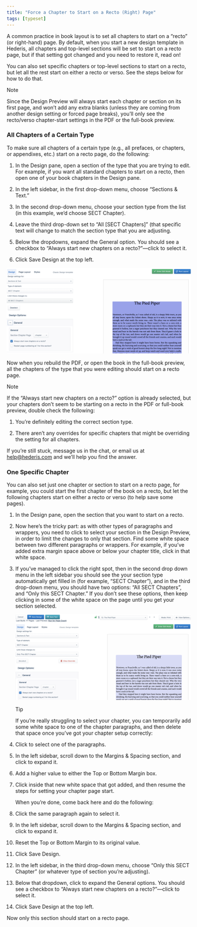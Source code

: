 ```yaml
---
title: "Force a Chapter to Start on a Recto (Right) Page"
tags: [typeset]
---
```

 
<html><body><section data-type="chapter" class="hsecchapter" data-hederis-type="hsecchapter" id="chapter-start-recto" data-pi-attrs="id: chapter-start-recto; data-tags: typeset;" role="doc-chapter" data-tags="typeset" data-author-name=" " data-book-title=" " title="Force a Chapter to Start on a Recto (Right) Page"><p class="hblkp" data-hederis-type="hblkp" id="pFak6LdO2">A common practice in book layout is to set all chapters to start on a &#8220;recto&#8221; (or right-hand) page. By default, when you start a new design template in Hederis, all chapters and top-level sections will be set to start on a recto page, but if that setting got changed and you need to restore it, read on!</p><p class="hblkp" data-hederis-type="hblkp" id="pKvBDtMZy">You can also set specific chapters or top-level sections to start on a recto, but let all the rest start on either a recto or verso. See the steps below for how to do that.</p><aside class="hwprbox box" data-hederis-type="hwprbox" id="pOE4Y3F0N" data-type="sidebar"><p class="hblktype" data-hederis-type="hblktype" id="pZzWkecJS">Note</p><p class="hblkp" data-hederis-type="hblkp" id="p4AWNVNt1">Since the Design Preview will always start each chapter or section on its first page, and won&#8217;t add any extra blanks (unless they are coming from another design setting or forced page breaks), you&#8217;ll only see the recto/verso chapter-start settings in the PDF or the full-book preview. </p></aside><section class="hwprsubsection" data-hederis-type="hwprsubsection" id="pK858eGqf" data-type="subsection" title="All Chapters of a Certain Type"><h1 data-hederis-type="hblktitle" class="hblktitle" id="pgCA1pJAz">All Chapters of a Certain Type</h1><p class="hblkp" data-hederis-type="hblkp" id="pGB3GmK9W">To make sure all chapters of a certain type (e.g., all prefaces, or chapters, or appendixes, etc.) start on a recto page, do the following:</p><ol class="hwprnumlist" data-hederis-type="hwprnumlist" id="psJFXmb4W"><li class="hblkoli" data-hederis-type="hblkoli" id="liPsmOTTHD"><p class="hblkoli" data-hederis-type="hblklip" id="pENVq8Q68">In the Design pane, open a section of the type that you are trying to edit. For example, if you want all standard chapters to start on a recto, then open one of your book chapters in the Design pane.</p></li><li class="hblkoli" data-hederis-type="hblkoli" id="lixbaM65Sh"><p class="hblkoli" data-hederis-type="hblklip" id="pbiYBAiXs">In the left sidebar, in the first drop-down menu, choose &#8220;Sections &amp; Text.&#8221;</p></li><li class="hblkoli" data-hederis-type="hblkoli" id="likbCAnHhx"><p class="hblkoli" data-hederis-type="hblklip" id="pfk3xbKRX">In the second drop-down menu, choose your section type from the list (in this example, we&#8217;d choose SECT Chapter).</p></li><li class="hblkoli" data-hederis-type="hblkoli" id="liEuCoxGK3"><p class="hblkoli" data-hederis-type="hblklip" id="praiHHozP">Leave the third drop-down set to &#8220;All [SECT Chapters]&#8221; (that specific text will change to match the section type that you are adjusting.</p></li><li class="hblkoli" data-hederis-type="hblkoli" id="liFurnRpE3"><p class="hblkoli" data-hederis-type="hblklip" id="psEe6Yj5N">Below the dropdowns, expand the General option. You should see a checkbox to &#8220;Always start new chapters on a recto?&#8221;&#8212;click to select it.</p></li><li class="hblkoli" data-hederis-type="hblkoli" id="likBCDYwRz"><p class="hblkoli" data-hederis-type="hblklip" id="pgzXrQ7Us">Click Save Design at the top left.</p></li></ol><img data-hederis-type="hblkimg" class="hblkimg" id="pBf4qVovs" src="/images/recto1.png" data-img-src="/images/recto1.png"/><p class="hblkp" data-hederis-type="hblkp" id="pVYaS2Iql">Now when you rebuild the PDF, or open the book in the full-book preview, all the chapters of the type that you were editing should start on a recto page.</p><aside class="hwprbox box" data-hederis-type="hwprbox" id="pCm91FPS4" data-type="sidebar"><p class="hblktype" data-hederis-type="hblktype" id="pQRn2fYmK">Note</p><p class="hblkp" data-hederis-type="hblkp" id="p8EusM2J2">If the &#8220;Always start new chapters on a recto?&#8221; option is already selected, but your chapters don&#8217;t seem to be starting on a recto in the PDF or full-book preview, double check the following:</p><ol class="hwprnumlist" data-hederis-type="hwprnumlist" id="p25Zdhc55"><li class="hblkoli" data-hederis-type="hblkoli" id="liOkNSefhG"><p class="hblkoli" data-hederis-type="hblklip" id="p9B98xHbx">You&#8217;re definitely editing the correct section type.</p></li><li class="hblkoli" data-hederis-type="hblkoli" id="liWK6NDwh9"><p class="hblkoli" data-hederis-type="hblklip" id="pq1wHbKUZ">There aren&#8217;t any overrides for specific chapters that might be overriding the setting for all chapters.</p></li></ol><p class="hblkp" data-hederis-type="hblkp" id="p3QxwqvMc">If you&#8217;re still stuck, message us in the chat, or email us at <a href="mailto:help@hederis.com" data-hederis-type="hspana" id="pFZf8J1XS"><span class="Hyperlink" data-hederis-type="hspnspan" id="pP31OLV0d">help@hederis.com</span></a> and we&#8217;ll help you find the answer.</p></aside></section><section class="hwprsubsection" data-hederis-type="hwprsubsection" id="p8RkKKWtr" data-type="subsection" title="One Specific Chapter"><h1 data-hederis-type="hblktitle" class="hblktitle" id="pxhDUs9gk">One Specific Chapter</h1><p class="hblkp" data-hederis-type="hblkp" id="pdpAkJmmM">You can also set just one chapter or section to start on a recto page, for example, you could start the first chapter of the book on a recto, but let the following chapters start on either a recto or verso (to help save some pages).</p><ol class="hwprnumlist" data-hederis-type="hwprnumlist" id="pqJmUSppO"><li class="hblkoli" data-hederis-type="hblkoli" id="lieAN4mKp1"><p class="hblkoli" data-hederis-type="hblklip" id="peZ8v1eQt">In the Design pane, open the section that you want to start on a recto.</p></li><li class="hblkoli" data-hederis-type="hblkoli" id="liHi523sdM"><p class="hblkoli" data-hederis-type="hblklip" id="prJ5OY5HV">Now here&#8217;s the tricky part: as with other types of paragraphs and wrappers, you need to click to select your section in the Design Preview, in order to limit the changes to only that section. Find some white space between two different paragraphs or wrappers. For example, if you&#8217;ve added extra margin space above or below your chapter title, click in that white space.</p></li><li class="hblkoli" data-hederis-type="hblkoli" id="li2akzODVM"><p class="hblkoli" data-hederis-type="hblklip" id="padTzwcUA">If you&#8217;ve managed to click the right spot, then in the second drop down menu in the left sidebar you should see the your section type automatically get filled in (for example, &#8220;SECT Chapter&#8221;), and in the third drop-down menu, you should have two options: &#8220;All SECT Chapters&#8221;, and &#8220;Only this SECT Chapter.&#8221; If you don&#8217;t see these options, then keep clicking in some of the white space on the page until you get your section selected.</p><img data-hederis-type="hblkimg" class="hblkimg" id="pkV2ben3B" src="/images/recto2.png" data-img-src="/images/recto2.png"/><aside class="hwprbox box" data-hederis-type="hwprbox" id="pFIW3pkCR" data-type="sidebar"><p class="hblktype" data-hederis-type="hblktype" id="pIxgzoOhY">Tip</p><p class="hblkp" data-hederis-type="hblkp" id="popHjgGR3">If you&#8217;re really struggling to select your chapter, you can temporarily add some white space to one of the chapter paragraphs, and then delete that space once you&#8217;ve got your chapter setup correctly:</p><li class="hblkoli" data-hederis-type="hblkoli" id="liw0CKV4mo"><p class="hblkoli" data-hederis-type="hblklip" id="pPr7dlvCU">Click to select one of the paragraphs.</p></li><li class="hblkoli" data-hederis-type="hblkoli" id="liR5FPeijD"><p class="hblkoli" data-hederis-type="hblklip" id="prDLDfELg">In the left sidebar, scroll down to the Margins &amp; Spacing section, and click to expand it.</p></li><li class="hblkoli" data-hederis-type="hblkoli" id="lirPkmXuNi"><p class="hblkoli" data-hederis-type="hblklip" id="pW37TovXs">Add a higher value to either the Top or Bottom Margin box.</p></li><li class="hblkoli" data-hederis-type="hblkoli" id="liXWUIasMm"><p class="hblkoli" data-hederis-type="hblklip" id="pBGA5AUrb">Click inside that new white space that got added, and then resume the steps for setting your chapter page start. </p><p class="hblkp" data-hederis-type="hblkp" id="pv5OgdtM4">When you&#8217;re done, come back here and do the following:</p></li><li class="hblkoli" data-hederis-type="hblkoli" id="li8u43yIuk"><p class="hblkoli" data-hederis-type="hblklip" id="pwpf1Lo3Z">Click the same paragraph again to select it.</p></li><li class="hblkoli" data-hederis-type="hblkoli" id="liVGwYFS4K"><p class="hblkoli" data-hederis-type="hblklip" id="pACMdvNgv">In the left sidebar, scroll down to the Margins &amp; Spacing section, and click to expand it.</p></li><li class="hblkoli" data-hederis-type="hblkoli" id="liOfg6GGiN"><p class="hblkoli" data-hederis-type="hblklip" id="pY5LrMDDa">Reset the Top or Bottom Margin to its original value.</p></li><li class="hblkoli" data-hederis-type="hblkoli" id="lilymnGnnS"><p class="hblkoli" data-hederis-type="hblklip" id="p5nHZQTCf">Click Save Design.</p></li></aside></li><li class="hblkoli" data-hederis-type="hblkoli" id="liFDFO4jmR"><p class="hblkoli" data-hederis-type="hblklip" id="pOQJDTuZA">In the left sidebar, in the third drop-down menu, choose &#8220;Only this SECT Chapter&#8221; (or whatever type of section you&#8217;re adjusting).</p></li><li class="hblkoli" data-hederis-type="hblkoli" id="list7MclcY"><p class="hblkoli" data-hederis-type="hblklip" id="pvUKWkxXh">Below that dropdown, click to expand the General options. You should see a checkbox to &#8220;Always start new chapters on a recto?&#8221;&#8212;click to select it.</p></li><li class="hblkoli" data-hederis-type="hblkoli" id="livxqFJ4o0"><p class="hblkoli" data-hederis-type="hblklip" id="pJCGbxu1g">Click Save Design at the top left.</p></li></ol><p class="hblkp" data-hederis-type="hblkp" id="pbfI7yope">Now only this section should start on a recto page.</p></section></section></body></html>
